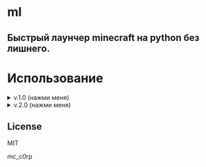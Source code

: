# ml
## Быстрый лаунчер minecraft на python без лишнего.

# Использование
<details>
  <summary>v.1.0 (нажми меня)</summary>

  ## Информация о версии
  Это **консольная** версия, версия без лишнего, перед вами просто консоль в которой простой выбор версии minecraft и ника, игра только в оффлайне (пиртская, без авторизации в Microsoft).\
  Проще говоря, та версия, которую потянет любая **микроволновка**.\
  (у этой версии только Source Code, установщика и portable версии здесь нет)

  ## Source Code
  Установите все необходимые библиотеки для исходного кода.
  ```sh
  python -m pip install minecraft_launcher_lib tqdm subprocess
  ```
  После этого загрузите исходный код, найдите файл main.py по пути: ./v1/main.py и запустите его. Вам понадобится только 1 файл. 
</details>
<details>
  <summary>v.2.0 (нажми меня)</summary>
  
  ## Информация о версии
  Это **ui** версия (с пользовательским интерфейсом), превычный всем лаунчер.\
  Проще говоря самая **нафаршированная** версия, в ней есть вход с аккаунта Microsoft, автоматическая установка Forge, и прочии плюшки.

  ## Portable
  Перейдите во вкладку [**Releases**](https://github.com/mc-c0rp/ml/releases) и загрузите **ml-portable.zip**, после чего распакуйте его в любое удобное
  место и запустите **ml.exe**.

  ## Setup
  Перейдите во вкладку [**Releases**](https://github.com/mc-c0rp/ml/releases) и загрузите **ml-setup.exe**, после чего установите его.

  ## Source Code
  Установите все необходимые библиотеки для исходного кода.
  ```sh
  python -m pip install minecraft_launcher_lib pyqt5 subprocess
  ```
  После этого загрузите исходный код и запустите main.py
</details>

## License

MIT

mc_c0rp